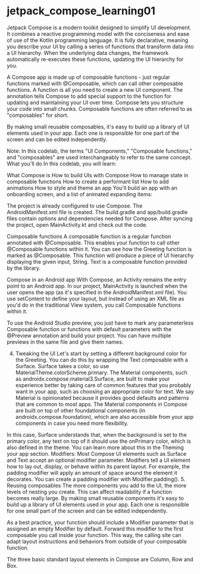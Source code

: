 # jetpack_compose_learning01
Jetpack Compose is a modern toolkit designed to simplify UI development. It combines a reactive programming model with the conciseness and ease of use of the Kotlin programming language. It is fully declarative, meaning you describe your UI by calling a series of functions that transform data into a UI hierarchy. When the underlying data changes, the framework automatically re-executes these functions, updating the UI hierarchy for you.

A Compose app is made up of composable functions - just regular functions marked with @Composable, which can call other composable functions. A function is all you need to create a new UI component. The annotation tells Compose to add special support to the function for updating and maintaining your UI over time. Compose lets you structure your code into small chunks. Composable functions are often referred to as "composables" for short.

By making small reusable composables, it's easy to build up a library of UI elements used in your app. Each one is responsible for one part of the screen and can be edited independently.

Note: In this codelab, the terms "UI Components," "Composable functions," and "composables" are used interchangeably to refer to the same concept.
What you'll do
In this codelab, you will learn:

What Compose is
How to build UIs with Compose
How to manage state in composable functions
How to create a performant list
How to add animations
How to style and theme an app
You'll build an app with an onboarding screen, and a list of animated expanding items:

The project is already configured to use Compose.
The AndroidManifest.xml file is created.
The build.gradle and app/build.gradle files contain options and dependencies needed for Compose.
After syncing the project, open MainActivity.kt and check out the code.

Composable functions
A composable function is a regular function annotated with @Composable. This enables your function to call other @Composable functions within it. You can see how the Greeting function is marked as @Composable. This function will produce a piece of UI hierarchy displaying the given input, String. Text is a composable function provided by the library.

Compose in an Android app
With Compose, an Activity remains the entry point to an Android app. In our project, MainActivity is launched when the user opens the app (as it's specified in the AndroidManifest.xml file). You use setContent to define your layout, but instead of using an XML file as you'd do in the traditional View system, you call Composable functions within it.

To use the Android Studio preview, you just have to mark any parameterless Composable function or functions with default parameters with the @Preview annotation and build your project. You can have multiple previews in the same file and give them names.

4. Tweaking the UI
   Let's start by setting a different background color for the Greeting. You can do this by wrapping the Text composable with a Surface. Surface takes a color, so use MaterialTheme.colorScheme.primary.
   The Material components, such as androidx.compose.material3.Surface, are built to make your experience better by taking care of common features that you probably want in your app, such as choosing an appropriate color for text. We say Material is opinionated because it provides good defaults and patterns that are common to most apps. The Material components in Compose are built on top of other foundational components (in androidx.compose.foundation), which are also accessible from your app components in case you need more flexibility.

In this case, Surface understands that, when the background is set to the primary color, any text on top of it should use the onPrimary color, which is also defined in the theme. You can learn more about this in the Theming your app section.
Modifiers: Most Compose UI elements such as Surface and Text accept an optional modifier parameter. Modifiers tell a UI element how to lay out, display, or behave within its parent layout.
For example, the padding modifier will apply an amount of space around the element it decorates. You can create a padding modifier with Modifier.padding().
5. Reusing composables
The more components you add to the UI, the more levels of nesting you create. This can affect readability if a function becomes really large. By making small reusable components it's easy to build up a library of UI elements used in your app. Each one is responsible for one small part of the screen and can be edited independently.

As a best practice, your function should include a Modifier parameter that is assigned an empty Modifier by default. Forward this modifier to the first composable you call inside your function. This way, the calling site can adapt layout instructions and behaviors from outside of your composable function.

The three basic standard layout elements in Compose are Column, Row and Box.

